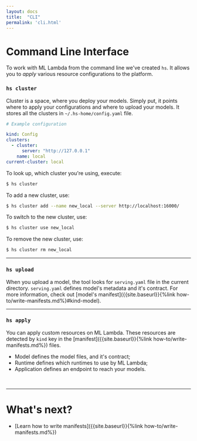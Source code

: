 ```yaml
---
layout: docs
title:  "CLI"
permalink: 'cli.html'
---
```


# Command Line Interface

To work with ML Lambda from the command line we've created `hs`. It allows you to _apply_ various resource configurations to the platform. 

### `hs cluster`

Cluster is a space, where you deploy your models. Simply put, it points where to apply your configurations and where to upload your models. It stores all the clusters in `~/.hs-home/config.yaml` file.

```yaml
# Example configuration

kind: Config
clusters:
  - cluster: 
      server: "http://127.0.0.1"
    name: local
current-cluster: local
```

To look up, which cluster you're using, execute:

```sh
$ hs cluster
``` 

To add a new cluster, use:

```sh
$ hs cluster add --name new_local --server http://localhost:16000/
```

To switch to the new cluster, use:

```sh
$ hs cluster use new_local
```

To remove the new cluster, use:

```sh
$ hs cluster rm new_local
```

<hr>

### `hs upload`

When you upload a model, the tool looks for `serving.yaml` file in the current directory. `serving.yaml` defines model's metadata and it's contract. For more information, check out [model's manifest]({{site.baseurl}}{%link how-to/write-manifests.md%}#kind-model).

<hr>

### `hs apply` 

You can apply custom resources on ML Lambda. These resources are detected by `kind` key in the [manifest]({{site.baseurl}}{%link how-to/write-manifests.md%}) files.

- Model defines the model files, and it's contract;
- Runtime defines which runtimes to use by ML Lambda;
- Application defines an endpoint to reach your models. 

<br>
<hr>

# What's next? 

- [Learn how to write manifests]({{site.baseurl}}{%link how-to/write-manifests.md%})
